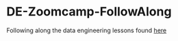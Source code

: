 # DE-Zoomcamp-FollowAlong

Following along the data engineering lessons found [here](https://github.com/DataTalksClub/data-engineering-zoomcamp)
